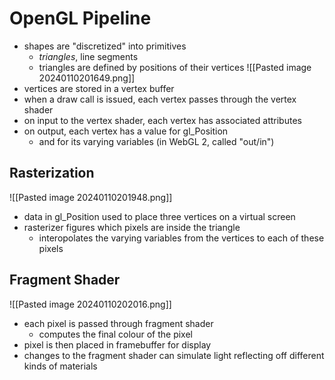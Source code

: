 # OpenGL Pipeline
- shapes are "discretized" into primitives
	- _triangles_, line segments
	- triangles are defined by positions of their vertices
![[Pasted image 20240110201649.png]]
- vertices are stored in a vertex buffer
- when a draw call is issued, each vertex passes through the vertex shader
- on input to the vertex shader, each vertex has associated attributes
- on output, each vertex has a value for gl_Position
	- and for its varying variables (in WebGL 2, called "out/in")
## Rasterization
![[Pasted image 20240110201948.png]]
- data in gl_Position used to place three vertices on a virtual screen
- rasterizer figures which pixels are inside the triangle
	- interopolates the varying variables from the vertices to each of these pixels
## Fragment Shader
![[Pasted image 20240110202016.png]]
- each pixel is passed through fragment shader
	- computes the final colour of the pixel
- pixel is then placed in framebuffer for display
- changes to the fragment shader can simulate light reflecting off different kinds of materials